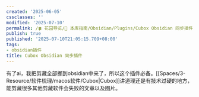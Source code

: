 ```yaml
---
created: '2025-06-05'
cssclasses: ''
modified: '2025-07-10'
permalink: /🍀 花园导览/🧰 本库指南/Obsidian/Plugins/Cubox Obsidian 同步插件.md
publish: true
published: '2025-07-10T21:05:15.709+08:00'
tags:
- obsidian插件
title: Cubox Obsidian 同步插件
---
```

有了ai，我把剪藏全部挪到obsidian中来了，所以这个插件必备。[[Spaces/3-Resource/软件梳理/macos软件/Cubox\|Cubox]]讲道理还是有技术过硬的地方，能剪藏很多其他剪藏软件会失败的文章以及图片。
